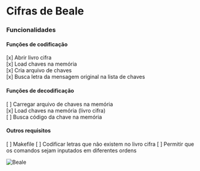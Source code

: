 # Cifras de Beale

### Funcionalidades

#### Funções de codificação

[x] Abrir livro cifra  
[x] Load chaves na memória  
[x] Cria arquivo de chaves  
[x] Busca letra da mensagem original na lista de chaves  

#### Funções de decodificação

[ ] Carregar arquivo de chaves na memória  
[x] Load chaves na memória (livro cifra)  
[ ] Busca código da chave na memória  

#### Outros requisitos
[ ] Makefile
[ ] Codificar letras que não existem no livro cifra
[ ] Permitir que os comandos sejam inputados em diferentes ordens

![Beale](https://user-images.githubusercontent.com/57672954/232651219-eaab62db-df86-4fea-aca0-d2f05a79e78a.jpg)
